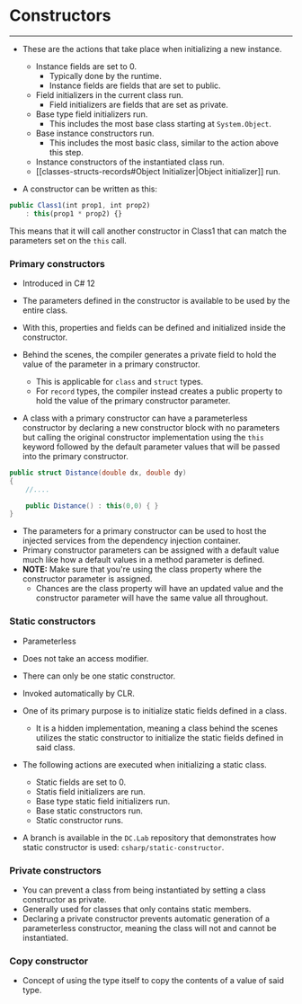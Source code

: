 # Constructors

---

- These are the actions that take place when initializing a new instance.
    - Instance fields are set to 0.
        - Typically done by the runtime.
        - Instance fields are fields that are set to public.
    - Field initializers in the current class run.
        - Field initializers are fields that are set as private.
    - Base type field initializers run.
        - This includes the most base class starting at `System.Object`.
    - Base instance constructors run.
        - This includes the most basic class, similar to the action above this step.
    - Instance constructors of the instantiated class run.
    - [[classes-structs-records#Object Initializer|Object initializer]] run.

- A constructor can be written as this:
    

```jsx
public Class1(int prop1, int prop2)
	: this(prop1 * prop2) {}
```

This means that it will call another constructor in Class1 that can match the parameters set on the `this` call.

### Primary constructors

- Introduced in C# 12
- The parameters defined in the constructor is available to be used by the entire class.
- With this, properties and fields can be defined and initialized inside the constructor.
- Behind the scenes, the compiler generates a private field to hold the value of the parameter in a primary constructor.
    - This is applicable for `class` and `struct` types.
    - For `record` types, the compiler instead creates a public property to hold the value of the primary constructor parameter.

- A class with a primary constructor can have a parameterless constructor by declaring a new constructor block with no parameters but calling the original constructor implementation using the `this` keyword followed by the default parameter values that will be passed into the primary constructor.

```csharp
public struct Distance(double dx, double dy)
{
    //....

    public Distance() : this(0,0) { }
}
```

- The parameters for a primary constructor can be used to host the injected services from the dependency injection container.
- Primary constructor parameters can be assigned with a default value much like how a default values in a method parameter is defined.
- **NOTE:** Make sure that you're using the class property where the constructor parameter is assigned.
	- Chances are the class property will have an updated value and the constructor parameter will have the same value all throughout.

### Static constructors

- Parameterless
- Does not take an access modifier.
- There can only be one static constructor.
- Invoked automatically by CLR.
- One of its primary purpose is to initialize static fields defined in a class.
	- It is a hidden implementation, meaning a class behind the scenes utilizes the static constructor to initialize the static fields defined in said class.

- The following actions are executed when initializing a static class.
    - Static fields are set to 0.
    - Statis field initializers are run.
    - Base type static field initializers run.
    - Base static constructors run.
    - Static constructor runs.
- A branch is available in the `DC.Lab` repository that demonstrates how static constructor is used: `csharp/static-constructor`.

### Private constructors

- You can prevent a class from being instantiated by setting a class constructor as private.
- Generally used for classes that only contains static members.
- Declaring a private constructor prevents automatic generation of a parameterless constructor, meaning the class will not and cannot be instantiated.

### Copy constructor

- Concept of using the type itself to copy the contents of a value of said type.